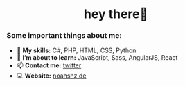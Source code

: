 <!--**noahshz/noahshz** is a ✨ _special_ ✨ repository because its `README.md` (this file) appears on your GitHub profile.-->

<h1 align="center">hey there🦦</h1>

### Some important things about me:

- 🌱 **My skills:** C#, PHP, HTML, CSS, Python
- 🔭 **I’m about to learn:** JavaScript, Sass, AngularJS, React
- 📫 **Contact me:** [twitter](https://twitter.com/noahshz)
- 💻 **Website:** [noahshz.de](https://noahshz.de)
